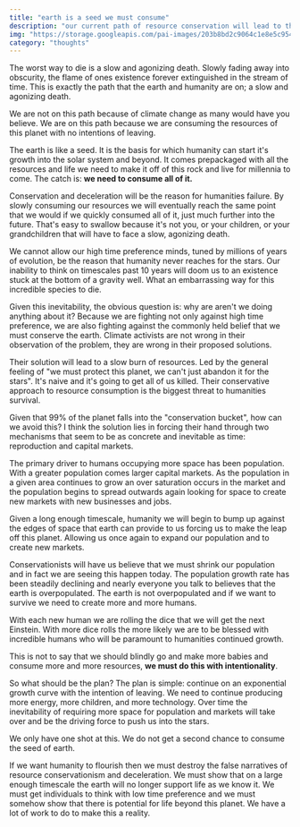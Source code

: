```yaml
---
title: "earth is a seed we must consume"
description: "our current path of resource conservation will lead to the inevitable outcome of humanity's extinction." 
img: "https://storage.googleapis.com/pai-images/203b8bd2c9064c1e8e5c954412205c81.jpeg"
category: "thoughts"
---
```


The worst way to die is a slow and agonizing death. Slowly fading away into obscurity, the flame of ones existence forever extinguished in the stream of time. This is exactly the path that the earth and humanity are on; a slow and agonizing death.

We are not on this path because of climate change as many would have you believe. We are on this path because we are consuming the resources of this planet with no intentions of leaving.

The earth is like a seed. It is the basis for which humanity can start it's growth into the solar system and beyond. It comes prepackaged with all the resources and life we need to make it off of this rock and live for millennia to come. The catch is: **we need to consume all of it.**

Conservation and deceleration will be the reason for humanities failure. By slowly consuming our resources we will eventually reach the same point that we would if we quickly consumed all of it, just much further into the future. That's easy to swallow because it's not you, or your children, or your grandchildren that will have to face a slow, agonizing death.

We cannot allow our high time preference minds, tuned by millions of years of evolution, be the reason that humanity never reaches for the stars. Our inability to think on timescales past 10 years will doom us to an existence stuck at the bottom of a gravity well. What an embarrassing way for this incredible species to die.

Given this inevitability, the obvious question is: why are aren't we doing anything about it? Because we are fighting not only against high time preference, we are also fighting against the commonly held belief that we must conserve the earth. Climate activists are not wrong in their observation of the problem, they are wrong in their proposed solutions. 

Their solution will lead to a slow burn of resources. Led by the general feeling of "we must protect this planet, we can't just abandon it for the stars". It's naive and it's going to get all of us killed. Their conservative approach to resource consumption is the biggest threat to humanities survival.

Given that 99% of the planet falls into the "conservation bucket", how can we avoid this? I think the solution lies in forcing their hand through two mechanisms that seem to be as concrete and inevitable as time: reproduction and capital markets.

The primary driver to humans occupying more space has been population. With a greater population comes larger capital markets. As the population in a given area continues to grow an over saturation occurs in the market and the population begins to spread outwards again looking for space to create new markets with new businesses and jobs. 

Given a long enough timescale, humanity we will begin to bump up against the edges of space that earth can provide to us forcing us to make the leap off this planet. Allowing us once again to expand our population and to create new markets.

Conservationists will have us believe that we must shrink our population and in fact we are seeing this happen today. The population growth rate has been steadily declining and nearly everyone you talk to believes that the earth is overpopulated. The earth is not overpopulated and if we want to survive we need to create more and more humans.

With each new human we are rolling the dice that we will get the next Einstein. With more dice rolls the more likely we are to be blessed with incredible humans who will be paramount to humanities continued growth.

This is not to say that we should blindly go and make more babies and consume more and more resources, **we must do this with intentionality**. 

So what should be the plan? The plan is simple: continue on an exponential growth curve with the intention of leaving. We need to continue producing more energy, more children, and more technology. Over time the inevitability of requiring more space for population and markets will take over and be the driving force to push us into the stars. 

We only have one shot at this. We do not get a second chance to consume the seed of earth.

If we want humanity to flourish then we must destroy the false narratives of resource conservationism and deceleration. We must show that on a large enough timescale the earth will no longer support life as we know it. We must get individuals to think with low time preference and we must somehow show that there is potential for life beyond this planet. We have a lot of work to do to make this a reality.
